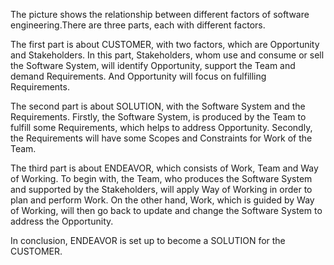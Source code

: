 The picture shows the relationship between different factors of software engineering.There are three parts, each with different factors. 

The first part is about CUSTOMER, with two factors, which are Opportunity and Stakeholders. In this part, Stakeholders, whom use and consume or sell the Software System, will identify Opportunity, support the Team and demand Requirements. And Opportunity will focus on fulfilling Requirements.

The second part is about SOLUTION, with the Software System and the Requirements. Firstly, the Software System, is produced by the Team to fulfill some Requirements, which helps to address Opportunity. Secondly, the Requirements will have some Scopes and Constraints for Work of the Team.

The third part is about ENDEAVOR, which consists of Work, Team and Way of Working. To begin with, the Team, who produces the Software System and supported by the Stakeholders, will apply Way of Working in order to plan and perform Work. On the other hand,  Work, which is guided by Way of Working, will then go back to update and change the Software System to address the Opportunity.

In conclusion, ENDEAVOR is set up to become a SOLUTION for the CUSTOMER.
